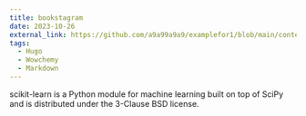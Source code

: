 ```yaml
---
title: bookstagram
date: 2023-10-26
external_link: https://github.com/a9a99a9a9/examplefor1/blob/main/content/blog/_index.md?plain=1
tags:
  - Hugo
  - Wowchemy
  - Markdown
---
```


scikit-learn is a Python module for machine learning built on top of SciPy and is distributed under the 3-Clause BSD license.

<!--more-->
